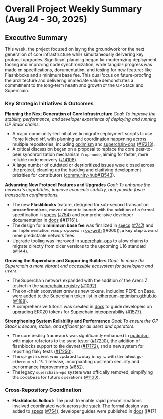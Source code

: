 # Overall Project Weekly Summary (Aug 24 - 30, 2025)

## Executive Summary
This week, the project focused on laying the groundwork for the next generation of core infrastructure while simultaneously delivering key protocol upgrades. Significant planning began for modernizing deployment tooling and improving node synchronization, while tangible progress was made on specifications, documentation, and testing for new features like Flashblocks and a minimum base fee. This dual focus on future-proofing the architecture and delivering immediate value demonstrates a commitment to the long-term health and growth of the OP Stack and Superchain.

### Key Strategic Initiatives & Outcomes

**Planning the Next Generation of Core Infrastructure**
_Goal: To improve the stability, performance, and developer experience of deploying and running OP Stack chains._
-   A major community-led initiative to migrate deployment scripts to use Forge kicked off, with planning and coordination happening across multiple repositories, including [optimism](https://github.com/ethereum-optimism/optimism) and [superchain-ops](https://github.com/ethereum-optimism/superchain-ops) ([#17213](https://github.com/ethereum-optimism/community-hub/issues/17213)).
-   A critical discussion began on a proposal to replace the core peer-to-peer synchronization mechanism in `op-node`, aiming for faster, more reliable node recovery ([#14108](https://github.com/ethereum-optimism/ecosystem/issues/14108)).
-   A large number of outdated or deprioritized issues were closed across the project, cleaning up the backlog and clarifying development priorities for contributors ([community-hub#13543](https://github.com/ethereum-optimism/community-hub/issues/13543)).

**Advancing New Protocol Features and Upgrades**
_Goal: To enhance the network's capabilities, improve economic stability, and provide faster transaction confirmations._
-   The new **Flashblocks** feature, designed for sub-second transaction preconfirmations, moved closer to launch with the addition of a formal specification in [specs](https://github.com/ethereum-optimism/specs) ([#754](https://github.com/ethereum-optimism/specs/pull/754)) and comprehensive developer documentation in [docs](https://github.com/ethereum-optimism/docs) ([#1716]).
-   The design for a **minimum base fee** was finalized in [specs](https://github.com/ethereum-optimism/specs) ([#747](https://github.com/ethereum-optimism/specs/pull/747)) and an implementation was proposed in [op-geth](https://github.com/ethereum-optimism/op-geth) ([#666]), a key step toward more predictable network fees.
-   Upgrade tooling was improved in [superchain-ops](https://github.com/ethereum-optimism/superchain-ops) to allow chains to migrate directly from older versions to the upcoming U16 standard ([#1144](https://github.com/ethereum-optimism/superchain-ops/pull/1144)).

**Growing the Superchain and Supporting Builders**
_Goal: To make the Superchain a more vibrant and accessible ecosystem for developers and users._
-   The Superchain network expanded with the addition of the Arena Z testnet in the [superchain-registry](https://github.com/ethereum-optimism/superchain-registry) ([#1092](https://github.com/ethereum-optimism/superchain-registry/pull/1092)).
-   The on-chain ecosystem grew as new tokens, including PEPE on Base, were added to the Superchain token list in [ethereum-optimism.github.io](https://github.com/ethereum-optimism/ethereum-optimism.github.io) ([#1188](https://github.com/ethereum-optimism/ethereum-optimism.github.io/pull/1188)).
-   A comprehensive tutorial was created in [docs](https://github.com/ethereum-optimism/docs) to guide developers on upgrading ERC20 tokens for Superchain interoperability ([#1577](https://github.com/ethereum-optimism/docs/pull/1577)).

**Strengthening System Reliability and Performance**
_Goal: To ensure the OP Stack is secure, stable, and efficient for all users and operators._
-   The core testing framework was significantly enhanced in [optimism](https://github.com/ethereum-optimism/optimism), with major refactors to the sync tester ([#17200](https://github.com/ethereum-optimism/optimism/pull/17200)), the addition of flashblocks support to the devnet ([#17172](https://github.com/ethereum-optimism/optimism/pull/17172)), and a new system for reporting flaky tests ([#17250](https://github.com/ethereum-optimism/optimism/pull/17250)).
-   The `op-geth` client was updated to stay in sync with the latest `go-ethereum v1.16.1` release, incorporating upstream security and performance improvements ([#652](https://github.com/ethereum-optimism/op-geth/pull/652)).
-   The legacy `superchain-ops` system was officially removed, simplifying the codebase for future operations ([#1163](https://github.com/ethereum-optimism/superchain-ops/pull/1163)).

### Cross-Repository Coordination

-   **Flashblocks Rollout:** The push to enable rapid preconfirmations involved coordinated work across the stack. The formal design was added to [specs](https://github.com/ethereum-optimism/specs) ([#754](https://github.com/ethereum-optimism/specs/pull/754)), developer guides were published in [docs](https://github.com/ethereum-optimism/docs) ([#171